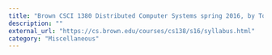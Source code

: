 ```yaml
---
title: "Brown CSCI 1380 Distributed Computer Systems spring 2016, by Tom Doeppner & Rodrigo Fonseca"
description: ""
external_url: "https://cs.brown.edu/courses/cs138/s16/syllabus.html"
category: "Miscellaneous"
---
```

